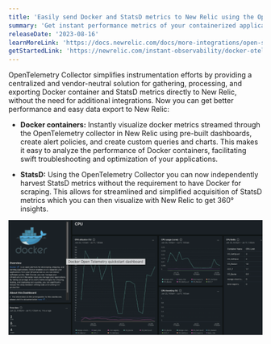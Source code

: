 ```yaml
---
title: 'Easily send Docker and StatsD metrics to New Relic using the OpenTelemetry Collector'
summary: 'Get instant performance metrics of your containerized applications without the need for additional integrations. '
releaseDate: '2023-08-16'
learnMoreLink: 'https://docs.newrelic.com/docs/more-integrations/open-source-telemetry-integrations/opentelemetry/collector/collector-configuration-examples/opentelemetry-collector-docker/'
getStartedLink: 'https://newrelic.com/instant-observability/docker-otel'
---
```


OpenTelemetry Collector simplifies instrumentation efforts by providing a centralized and vendor-neutral solution for gathering, processing, and exporting Docker container and StatsD metrics directly to New Relic, without the need for additional integrations. Now you can get better performance and easy data export to New Relic: 


* **Docker containers:** Instantly visualize docker metrics streamed through the OpenTelemetry collector in New Relic using pre-built dashboards, create alert policies, and create custom queries and charts. This makes it easy to analyze the performance of Docker containers, facilitating swift troubleshooting and optimization of your applications.

* **StatsD:** Using the OpenTelemetry Collector you can now independently harvest StatsD metrics without the requirement to have Docker for scraping. This allows for streamlined and simplified acquisition of StatsD metrics which you can then visualize with New Relic to get 360° insights.

![Docker and Statsd OTel sources](./images/otel_docker_statsd.png "A screenshot that shows Docker dashboard")

